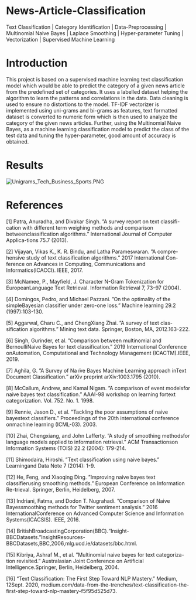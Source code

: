 # News-Article-Classification
Text Classification | Category Identification | Data-Preprocessing | Multinomial Naive Bayes | Laplace Smoothing | Hyper-parameter Tuning | Vectorization | Supervised Machine Learning
# Introduction 
This project is based on a supervised machine learning text classification model which would be able to predict the category of a given news article from the predefined set of categories. It uses a labelled dataset helping the algorithm to learn the patterns and correlations in the data. Data cleaning is used to ensure no distortions to the model. TF-IDF vectorizer is implemented using uni-grams and bi-grams as features, text formatted dataset is converted to numeric form which is then used to analyze the category of the given news articles. Further, using the Multinomial Naive Bayes, as a machine learning classification model to predict the class of the test data and tuning the hyper-parameter, good amount of accuracy is obtained. 
# Results 
![Unigrams_Tech_Business_Sports.PNG](https://github.com/vimarsh-soni/News-Article-Classification/blob/main/Results/Unigrams_Tech_Business_Sports.PNGhttps://github.com/vimarsh-soni/News-Article-Classification/blob/main/Results/Unigrams_Tech_Business_Sports.PNG)
# References
[1]  Patra, Anuradha, and Divakar Singh.  ”A survey report on text classifi-cation  with  different  term  weighing  methods  and  comparison  betweenclassification  algorithms.”  International  Journal  of  Computer  Applica-tions 75.7 (2013).

[2]  Vijayan, Vikas K., K. R. Bindu, and Latha Parameswaran. ”A compre-hensive study of text classification algorithms.” 2017 International Con-ference  on  Advances  in  Computing,  Communications  and  Informatics(ICACCI). IEEE, 2017.

[3]  McNamee, P., Mayfield, J. Character N-Gram Tokenization for EuropeanLanguage Text Retrieval. Information Retrieval 7, 73–97 (2004).

[4]  Domingos, Pedro, and Michael Pazzani. ”On the optimality of the simpleBayesian classifier under zero-one loss.” Machine learning 29.2 (1997):103-130.

[5]  Aggarwal,  Charu  C.,  and  ChengXiang  Zhai.  ”A  survey  of  text  clas-sification  algorithms.”  Mining  text  data.  Springer,  Boston,  MA,  2012.163-222.

[6]  Singh, Gurinder, et al. ”Comparison between multinomial and BernoulliNaive  Bayes  for  text  classification.”  2019  International  Conference  onAutomation,  Computational  and  Technology  Management  (ICACTM).IEEE, 2019.

[7]  Aghila,  G.  ”A  Survey  of  Na ̈ıve  Bayes  Machine  Learning  approach  inText Document Classification.” arXiv preprint arXiv:1003.1795 (2010).

[8]  McCallum, Andrew, and Kamal Nigam. ”A comparison of event modelsfor naive bayes text classification.” AAAI-98 workshop on learning fortext categorization. Vol. 752. No. 1. 1998.

[9]  Rennie, Jason D., et al. ”Tackling the poor assumptions of naive bayestext  classifiers.”  Proceedings  of  the  20th  international  conference  onmachine learning (ICML-03). 2003.

[10]  Zhai,  Chengxiang,  and  John  Lafferty.  ”A  study  of  smoothing  methodsfor language models applied to information retrieval.” ACM Transactionson Information Systems (TOIS) 22.2 (2004): 179-214.

[11]  Shimodaira,  Hiroshi.  ”Text  classification  using  naive  bayes.”  Learningand Data Note 7 (2014): 1-9.

[12]  He,  Feng,  and  Xiaoqing  Ding.  ”Improving  naive  bayes  text  classifierusing  smoothing  methods.”  European  Conference  on  Information  Re-trieval. Springer, Berlin, Heidelberg, 2007.

[13]  Indriani, Fatma, and Dodon T. Nugrahadi. ”Comparison of Naive Bayessmoothing  methods  for  Twitter  sentiment  analysis.”  2016  InternationalConference  on  Advanced  Computer  Science  and  Information  Systems(ICACSIS). IEEE, 2016.

[14]  BritishBroadcastingCorporation(BBC).“Insight-BBCDatasets.”InsightResources-BBCDatasets,BBC,2006,mlg.ucd.ie/datasets/bbc.html.

[15]  Kibriya, Ashraf M., et al. ”Multinomial naive bayes for text categoriza-tion revisited.” Australasian Joint Conference on Artificial Intelligence.Springer, Berlin, Heidelberg, 2004.

[16]  “Text Classification: The First Step Toward NLP Mastery.” Medium, 12Sept.  2020,  medium.com/data-from-the-trenches/text-classification-the-first-step-toward-nlp-mastery-f5f95d525d73.
